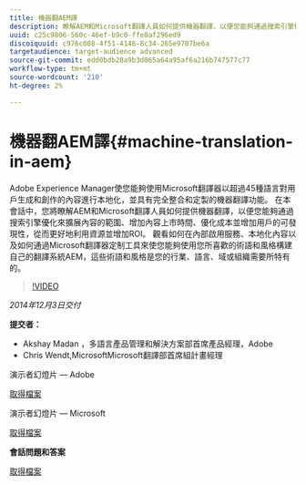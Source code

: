 ```yaml
---
title: 機器翻AEM譯
description: 瞭解AEM和Microsoft翻譯人員如何提供機器翻譯，以便您能夠通過搜索引擎優化來擴展內容的範圍、增加內容上市時間、優化成本並提高用戶的可發現性，從而更好地利用資源並增加投資回報。
uuid: c25c9806-560c-46ef-b9c0-ffe0af296ed9
discoiquuid: c976c008-4f51-4146-8c34-265e9707be6a
targetaudience: target-audience advanced
source-git-commit: edd0bdb28a9b3d065a64a95af6a216b747577c77
workflow-type: tm+mt
source-wordcount: '210'
ht-degree: 2%

---
```


# 機器翻AEM譯{#machine-translation-in-aem}

Adobe Experience Manager使您能夠使用Microsoft翻譯器以超過45種語言對用戶生成和創作的內容進行本地化，並具有完全整合和定製的機器翻譯功能。 在本會話中，您將瞭解AEM和Microsoft翻譯人員如何提供機器翻譯，以便您能夠通過搜索引擎優化來擴展內容的範圍、增加內容上市時間、優化成本並增加用戶的可發現性，從而更好地利用資源並增加ROI。 觀看如何在內部啟用服務、本地化內容以及如何通過Microsoft翻譯器定制工具來使您能夠使用您所喜歡的術語和風格構建自己的翻譯系統AEM，這些術語和風格是您的行業、語言、域或組織需要所特有的。

>[!VIDEO](https://video.tv.adobe.com/v/19383/?quality=9)

*2014年12月3日交付*

**提交者：**

* Akshay Madan ，多語言產品管理和解決方案部首席產品經理，Adobe
* Chris Wendt,MicrosoftMicrosoft翻譯部首席組計畫經理

演示者幻燈片 — Adobe

[取得檔案](assets/aem-gems-machine-translation-12-03-14.pdf)

演示者幻燈片 — Microsoft

[取得檔案](assets/adobe-microsoft-gems-12-03-14.pdf)

**會話問題和答案**

[取得檔案](assets/q-a-machine-translation-12-3-14.pdf)
<!--
[Get back to the Overview](https://helpx.adobe.com/experience-manager/kt/eseminars/gems/aem-index.html)
-->

